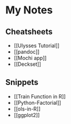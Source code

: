 # My Notes

## Cheatsheets

- [[Ulysses Tutorial]]
- [[pandoc]]
- [[Mochi app]]
- [[Deckset]]

## Snippets

- [[Train Function in R]]
- [[Python-Factorial]]
- [[ols-in-R]]
- [[ggplot2]]